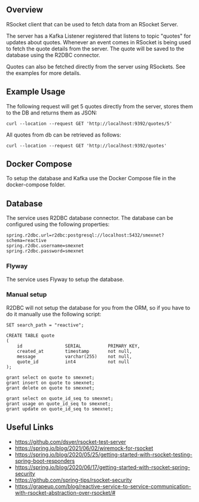 ## Overview

RSocket client that can be used to fetch data from an RSocket Server. 

The server has a Kafka Listener registered that listens to topic "quotes" for updates about quotes. Whenever an 
event comes in RSocket is being used to fetch the quote details from the server. The quote will be saved to the database 
using the R2DBC connector. 

Quotes can also be fetched directly from the server using RSockets. See the examples for more details.

## Example Usage

The following request will get 5 quotes directly from the server, stores them to the DB and returns them as JSON:

```
curl --location --request GET 'http://localhost:9392/quotes/5'
```

All quotes from db can be retrieved as follows:

```
curl --location --request GET 'http://localhost:9392/quotes'
```

## Docker Compose

To setup the database and Kafka use the Docker Compose file in the docker-compose folder.

## Database

The service uses R2DBC database connector. The database can be configured using the following properties:

```
spring.r2dbc.url=r2dbc:postgresql://localhost:5432/smexnet?schema=reactive
spring.r2dbc.username=smexnet
spring.r2dbc.password=smexnet
```

### Flyway

The service uses Flyway to setup the database. 

### Manual setup

R2DBC will not setup the database for you from the ORM, so if you have to do it manually use the following script:

``` 
SET search_path = "reactive";

CREATE TABLE quote
(
    id                SERIAL	      PRIMARY KEY,
    created_at        timestamp    	  not null,
    message  		  varchar(255)    not null,
    quote_id          int4            not null
);

grant select on quote to smexnet;
grant insert on quote to smexnet;
grant delete on quote to smexnet;

grant select on quote_id_seq to smexnet;
grant usage on quote_id_seq to smexnet;
grant update on quote_id_seq to smexnet;
```

## Useful Links

- https://github.com/dsyer/rsocket-test-server
- https://spring.io/blog/2021/06/02/wiremock-for-rsocket
- https://spring.io/blog/2020/05/25/getting-started-with-rsocket-testing-spring-boot-responders
- https://spring.io/blog/2020/06/17/getting-started-with-rsocket-spring-security
- https://github.com/spring-tips/rsocket-security
- https://grapeup.com/blog/reactive-service-to-service-communication-with-rsocket-abstraction-over-rsocket/#